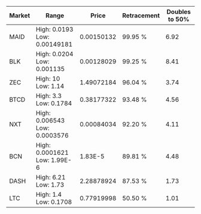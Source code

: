 | Market | Range | Price| Retracement | Doubles to 50% |
| --- | --- | --- | --- | --- |
| MAID | High: 0.0193<br />Low: 0.00149181 | 0.00150132 | 99.95 % | 6.92 |
| BLK | High: 0.0204<br />Low: 0.001135 | 0.00128029 | 99.25 % | 8.41 |
| ZEC | High: 10<br />Low: 1.14 | 1.49072184 | 96.04 % | 3.74 |
| BTCD | High: 3.3<br />Low: 0.1784 | 0.38177322 | 93.48 % | 4.56 |
| NXT | High: 0.006543<br />Low: 0.0003576 | 0.00084034 | 92.20 % | 4.11 |
| BCN | High: 0.0001621<br />Low: 1.99E-6 | 1.83E-5 | 89.81 % | 4.48 |
| DASH | High: 6.21<br />Low: 1.73 | 2.28878924 | 87.53 % | 1.73 |
| LTC | High: 1.4<br />Low: 0.1708 | 0.77919998 | 50.50 % | 1.01 |
